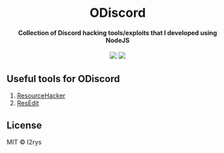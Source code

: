 
<h1 align="center">ODiscord</h1>
<h4 align="center">Collection of Discord hacking tools/exploits that I developed using NodeJS</h4>
<p align="center">
	<a href="https://github.com/I2rys/FileCryptor/blob/main/LICENSE"><img src="https://img.shields.io/github/license/I2rys/ODiscord?style=flat-square"></img></a>
	<a href="https://github.com/I2rys/FileCryptor/issues"><img src="https://img.shields.io/github/issues/I2rys/ODiscord.svg"></img></a>
</p>

## Useful tools for ODiscord

 1. [ResourceHacker](http://www.angusj.com/resourcehacker/)
 2. [ResEdit](https://www.start64.com/index.php/64-bit-software/64bit-development/5701-resedit-64bit-version)

## License
MIT © I2rys
